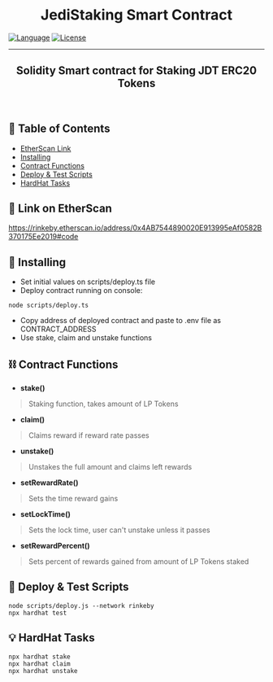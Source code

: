 
<h1 align="center"><b>JediStaking Smart Contract</b></h3>

<div align="left">


[![Language](https://img.shields.io/badge/language-solidity-orange.svg)]()
[![License](https://img.shields.io/badge/license-MIT-blue.svg)](LICENSE.md)

</div>

---

<p align="center"><h2 align="center"><b>Solidity Smart contract for Staking JDT ERC20 Tokens
    </h2></b><br> 
</p>

## 📝 Table of Contents

- [EtherScan Link](#etherscan)
- [Installing](#install)
- [Contract Functions](#functions)
- [Deploy & Test Scripts](#scripts)
- [HardHat Tasks](#tasks)

## 🚀 Link on EtherScan <a name = "etherscan"></a>

https://rinkeby.etherscan.io/address/0x4AB7544890020E913995eAf0582B370175Ee2019#code



## 🚀 Installing <a name = "install"></a>
- Set initial values on scripts/deploy.ts file
- Deploy contract running on console:
```shell
node scripts/deploy.ts
```
- Copy address of deployed contract and paste to .env file as CONTRACT_ADDRESS
- Use stake, claim and unstake functions




## ⛓️ Contract Functions <a name = "functions"></a>

- **stake()**
>Staking function, takes amount of LP Tokens

- **claim()**
>Claims reward if reward rate passes

- **unstake()**
>Unstakes the full amount and claims left rewards

- **setRewardRate()**
>Sets the time reward gains<br>


- **setLockTime()**
>Sets the lock time, user can't unstake unless it passes

- **setRewardPercent()**
>Sets percent of rewards gained from amount of LP Tokens staked



## 🎈 Deploy & Test Scripts <a name = "scripts"></a>

```shell
node scripts/deploy.js --network rinkeby
npx hardhat test
```


## 💡 HardHat Tasks <a name = "tasks"></a>


```shell
npx hardhat stake
npx hardhat claim
npx hardhat unstake
```

